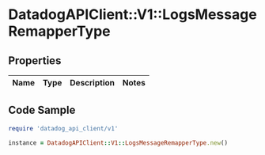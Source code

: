 # DatadogAPIClient::V1::LogsMessageRemapperType

## Properties

| Name | Type | Description | Notes |
| ---- | ---- | ----------- | ----- |

## Code Sample

```ruby
require 'datadog_api_client/v1'

instance = DatadogAPIClient::V1::LogsMessageRemapperType.new()
```

